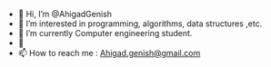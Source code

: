 - 👋 Hi, I’m @AhigadGenish
- 👀 I’m interested in programming, algorithms, data structures ,etc.
- 🌱 I’m currently Computer engineering student.
- 💞️ 
- 📫 How to reach me : Ahigad.genish@gmail.com

<!---
AhigadGenish/AhigadGenish is a ✨ special ✨ repository because its `README.md` (this file) appears on your GitHub profile.
You can click the Preview link to take a look at your changes.
--->
